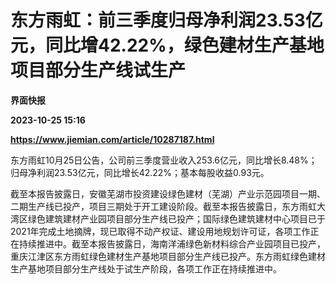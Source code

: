 # 东方雨虹：前三季度归母净利润23.53亿元，同比增42.22%，绿色建材生产基地项目部分生产线试生产
**界面快报**

**2023-10-25 15:16**

**https://www.jiemian.com/article/10287187.html**

东方雨虹10月25日公告，公司前三季度营业收入253.6亿元，同比增长8.48%；归母净利润23.53亿元，同比增长42.22%；基本每股收益0.93元。

截至本报告披露日，安徽芜湖市投资建设绿色建材（芜湖）产业示范园项目一期、二期生产线已投产，项目三期处于开工建设阶段。截至本报告披露日，东方雨虹大湾区绿色建筑建材产业园项目部分生产线已投产；国际绿色建筑建材中心项目已于2021年完成土地摘牌，现已取得不动产权证、建设用地规划许可证，各项工作正在持续推进中。截至本报告披露日，海南洋浦绿色新材料综合产业园项目已投产，重庆江津区东方雨虹绿色建材生产基地项目部分生产线已投产。东方雨虹绿色建材生产基地项目部分生产线处于试生产阶段，各项工作正在持续推进中。